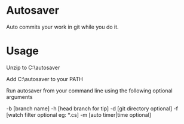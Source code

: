 Autosaver
=========

Auto commits your work in git while you do it.

Usage
=========
Unzip to C:\autosaver

Add C:\autosaver to your PATH

Run autosaver from your command line using the following optional arguments

-b [branch name] 
-h [head branch for tip] 
-d [git directory optional] 
-f [watch filter optional eg: *.cs] 
-m [auto timer|time optional]
